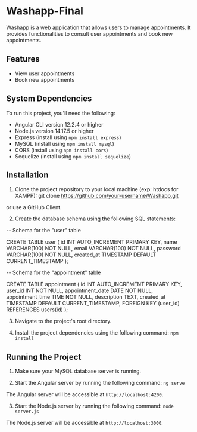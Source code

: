 # Washapp-Final

Washapp is a web application that allows users to manage appointments. It provides functionalities to consult user appointments and book new appointments.

## Features

- View user appointments
- Book new appointments

## System Dependencies

To run this project, you'll need the following:

- Angular CLI version 12.2.4 or higher
- Node.js version 14.17.5 or higher
- Express (install using `npm install express`)
- MySQL (install using `npm install mysql`)
- CORS (install using `npm install cors`)
- Sequelize (install using `npm install sequelize`)

## Installation

1. Clone the project repository to your local machine (exp: htdocs for XAMPP):
git clone https://github.com/your-username/Washapp.git

or use a GitHub Client.

2. Create the database schema using the following SQL statements:

-- Schema for the "user" table

CREATE TABLE user (
  id INT AUTO_INCREMENT PRIMARY KEY,
  name VARCHAR(100) NOT NULL,
  email VARCHAR(100) NOT NULL,
  password VARCHAR(100) NOT NULL,
  created_at TIMESTAMP DEFAULT CURRENT_TIMESTAMP
);

-- Schema for the "appointment" table

CREATE TABLE appointment (
  id INT AUTO_INCREMENT PRIMARY KEY,
  user_id INT NOT NULL,
  appointment_date DATE NOT NULL,
  appointment_time TIME NOT NULL,
  description TEXT,
  created_at TIMESTAMP DEFAULT CURRENT_TIMESTAMP,
  FOREIGN KEY (user_id) REFERENCES users(id)
);

3. Navigate to the project's root directory.

4. Install the project dependencies using the following command:
`npm install`

## Running the Project

1. Make sure your MySQL database server is running.

2. Start the Angular server by running the following command:
`ng serve`

The Angular server will be accessible at `http://localhost:4200`.

3. Start the Node.js server by running the following command:
`node server.js`

The Node.js server will be accessible at `http://localhost:3000`.
